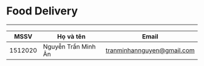 # Food Delivery
***
| MSSV | Họ và tên | Email |
| --- | --- | --- |
| 1512020 | Nguyễn Trần Minh Ân | tranminhannguyen@gmail.com |